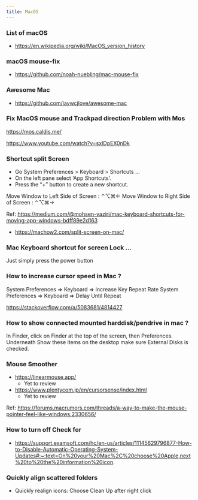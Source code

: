 ```yaml
---
title: MacOS
---
```


### List of macOS

- https://en.wikipedia.org/wiki/MacOS_version_history

### macOS mouse-fix

- https://github.com/noah-nuebling/mac-mouse-fix

### Awesome Mac

- https://github.com/jaywcjlove/awesome-mac

### Fix MacOS mouse and Trackpad direction Problem with Mos

https://mos.caldis.me/

https://www.youtube.com/watch?v=sxIDpEX0nDk

### Shortcut split Screen

- Go System Preferences > Keyboard > Shortcuts ... 
- On the left pane select ‘App Shortcuts’.
- Press the “+” button to create a new shortcut.


Move Window to Left Side of Screen : ⌃⌥⌘←
Move Window to Right Side of Screen : ⌃⌥⌘→

Ref: https://medium.com/@mohsen-vaziri/mac-keyboard-shortcuts-for-moving-app-windows-bdff89e2d163
- https://machow2.com/split-screen-on-mac/
### Mac Keyboard shortcut for screen Lock ... 

Just simply press the power button

### How to increase cursor speed in Mac ? 

System Preferences => Keyboard => increase Key Repeat Rate
System Preferences => Keyboard => Delay Until Repeat

https://stackoverflow.com/a/5083681/4814427

### How to show connected mounted harddisk/pendrive in mac ?

In Finder, click on Finder at the top of the screen, then Preferences. Underneath Show these items on the desktop make sure External Disks is checked. 

### Mouse Smoother 

- https://linearmouse.app/
  - Yet to review
- https://www.plentycom.jp/en/cursorsense/index.html
  - Yet to review

Ref: https://forums.macrumors.com/threads/a-way-to-make-the-mouse-pointer-feel-like-windows.2330656/

### How to turn off Check for
- https://support.examsoft.com/hc/en-us/articles/11145629796877-How-to-Disable-Automatic-Operating-System-Updates#:~:text=On%20your%20Mac%2C%20choose%20Apple,next%20to%20the%20information%20icon.

### Quickly align scattered folders

- Quickly realign icons: Choose Clean Up after right click